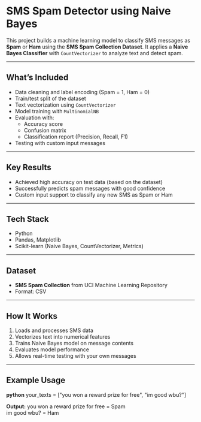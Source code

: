 # SMS Spam Detector using Naive Bayes

This project builds a machine learning model to classify SMS messages as **Spam** or **Ham** using the **SMS Spam Collection Dataset**. It applies a **Naive Bayes Classifier** with `CountVectorizer` to analyze text and detect spam.

---

## What’s Included

- Data cleaning and label encoding (Spam = 1, Ham = 0)
- Train/test split of the dataset
- Text vectorization using `CountVectorizer`
- Model training with `MultinomialNB`
- Evaluation with:
  - Accuracy score
  - Confusion matrix
  - Classification report (Precision, Recall, F1)
- Testing with custom input messages

---

## Key Results

- Achieved high accuracy on test data (based on the dataset)
- Successfully predicts spam messages with good confidence
- Custom input support to classify any new SMS as Spam or Ham

---

## Tech Stack

- Python  
- Pandas, Matplotlib  
- Scikit-learn (Naive Bayes, CountVectorizer, Metrics)

---

## Dataset

- **SMS Spam Collection** from UCI Machine Learning Repository
- Format: CSV  

---

## How It Works

1. Loads and processes SMS data
2. Vectorizes text into numerical features
3. Trains Naive Bayes model on message contents
4. Evaluates model performance
5. Allows real-time testing with your own messages

---

## Example Usage

**python**
your_texts = ["you won a reward prize for free", "im good wbu?"]

**Output:** 
you won a reward prize for free = Spam  
im good wbu? = Ham 
